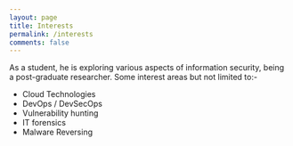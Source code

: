 ```yaml
---
layout: page
title: Interests
permalink: /interests
comments: false
---
```



As a student, he is exploring various aspects of information security, being a post-graduate researcher. 
Some interest areas but not limited to:-
* Cloud Technologies
* DevOps / DevSecOps
* Vulnerability hunting
* IT forensics
* Malware Reversing
